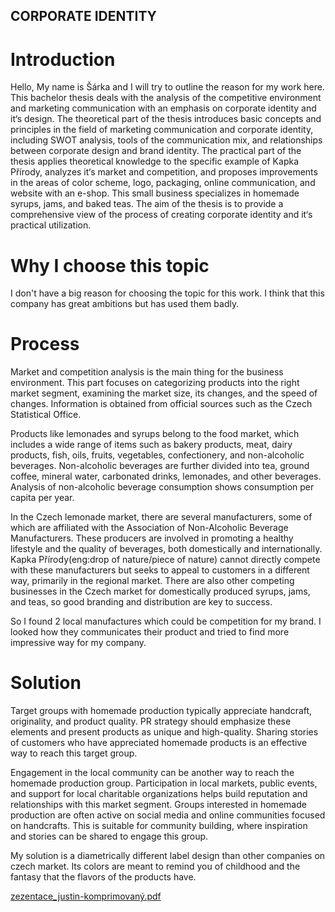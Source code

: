## CORPORATE IDENTITY

# Introduction
Hello, My name is Šárka and I will try to outline the reason for my work here.
This bachelor thesis deals with the analysis of the competitive environment and marketing communication with an emphasis on corporate identity and it‘s design. The theoretical part of the thesis introduces basic concepts and principles in the field of marketing communication and corporate identity, including SWOT analysis, tools of the communication mix, and relationships between corporate design and brand identity. The practical part of the thesis applies theoretical knowledge to the specific example of Kapka Přírody, analyzes it‘s market and competition, and proposes improvements in the areas of color scheme, logo, packaging, online communication, and website with an e-shop. This small business specializes in homemade syrups, jams, and baked teas. The aim of the thesis is to provide a comprehensive view of the process of creating corporate identity and it‘s practical utilization.

# Why I choose this topic
I don't have a big reason for choosing the topic for this work. I think that this company has great ambitions but has used them badly.


# Process
Market and competition analysis is the main thing for the business environment. This part focuses on categorizing products into the right market segment, examining the market size, its changes, and the speed of changes. Information is obtained from official sources such as the Czech Statistical Office.

Products like lemonades and syrups belong to the food market, which includes a wide range of items such as bakery products, meat, dairy products, fish, oils, fruits, vegetables, confectionery, and non-alcoholic beverages. Non-alcoholic beverages are further divided into tea, ground coffee, mineral water, carbonated drinks, lemonades, and other beverages. Analysis of non-alcoholic beverage consumption shows consumption per capita per year.

In the Czech lemonade market, there are several manufacturers, some of which are affiliated with the Association of Non-Alcoholic Beverage Manufacturers. These producers are involved in promoting a healthy lifestyle and the quality of beverages, both domestically and internationally. Kapka Přírody(eng:drop of nature/piece of nature) cannot directly compete with these manufacturers but seeks to appeal to customers in a different way, primarily in the regional market. There are also other competing businesses in the Czech market for domestically produced syrups, jams, and teas, so good branding and distribution are key to success.

So I found 2 local manufactures which could be competition for my brand. I looked how they communicates their product and tried to find more impressive way for my company.


# Solution
Target groups with homemade production typically appreciate handcraft, originality, and product quality. PR strategy should emphasize these elements and present products as unique and high-quality. Sharing stories of customers who have appreciated homemade products is an effective way to reach this target group.

Engagement in the local community can be another way to reach the homemade production group. Participation in local markets, public events, and support for local charitable organizations helps build reputation and relationships with this market segment. Groups interested in homemade production are often active on social media and online communities focused on handcrafts. This is suitable for community building, where inspiration and stories can be shared to engage this group.

My solution is a diametrically different label design than other companies on czech market. Its colors are meant to remind you of childhood and the fantasy that the flavors of the products have.

[zezentace_justin-komprimovaný.pdf](https://github.com/bucharova/english-for-designers/files/15074459/zezentace_justin-komprimovany.pdf)

